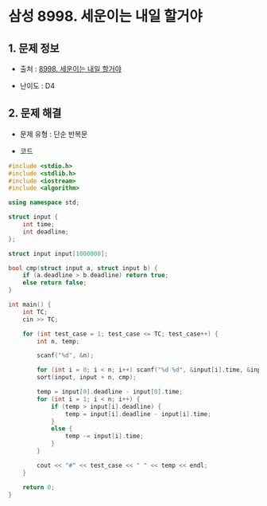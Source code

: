 # 삼성 8998. 세운이는 내일 할거야

## 1. 문제 정보

- 출처 : [8998. 세운이는 내일 할거야](https://swexpertacademy.com/main/code/problem/problemDetail.do?contestProbId=AW6GMWCqLdkDFAVX)

- 난이도 : D4

## 2. 문제 해결

- 문제 유형 : 단순 반복문

- 코드
```c++
#include <stdio.h>
#include <stdlib.h>
#include <iostream>
#include <algorithm>

using namespace std;

struct input {
	int time;
	int deadline;
};

struct input input[1000000];

bool cmp(struct input a, struct input b) {
	if (a.deadline > b.deadline) return true;
	else return false;
}

int main() {
	int TC;
	cin >> TC;

	for (int test_case = 1; test_case <= TC; test_case++) {
		int n, temp;

		scanf("%d", &n);

		for (int i = 0; i < n; i++) scanf("%d %d", &input[i].time, &input[i].deadline);
		sort(input, input + n, cmp);

		temp = input[0].deadline - input[0].time;
		for (int i = 1; i < n; i++) {
			if (temp > input[i].deadline) {
				temp = input[i].deadline - input[i].time;
			}
			else {
				temp -= input[i].time;
			}
		}

		cout << "#" << test_case << " " << temp << endl;
	}

	return 0;
}
```
